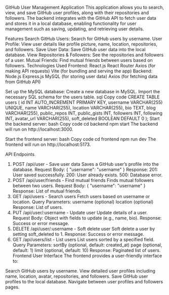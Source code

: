 
GitHub User Management Application
This application allows you to search, view, and save GitHub user profiles, along with their repositories and followers. The backend integrates with the GitHub API to fetch user data and stores it in a local database, enabling functionality for user management such as saving, updating, and retrieving user details.

Features
Search GitHub Users: Search for GitHub users by username.
User Profile: View user details like profile picture, name, location, repositories, and followers.
Save User Data: Save GitHub user data into the local database.
View Repositories & Followers: See the repositories and followers of a user.
Mutual Friends: Find mutual friends between users based on followers.
Technologies Used
Frontend:
React.js
React Router
Axios (for making API requests)
Vite (for bundling and serving the app)
Backend:
Node.js
Express.js
MySQL (for storing user data)
Axios (for fetching data from GitHub API)

Set up the MySQL database:
Create a new database in MySQL.
Import the necessary SQL schema for the users table.
sql
Copy code
CREATE TABLE users (
    id INT AUTO_INCREMENT PRIMARY KEY,
    username VARCHAR(255) UNIQUE,
    name VARCHAR(255),
    location VARCHAR(255),
    bio TEXT,
    blog VARCHAR(255),
    public_repos INT,
    public_gists INT,
    followers INT,
    following INT,
    avatar_url VARCHAR(255),
    soft_deleted BOOLEAN DEFAULT 0
);
Start the backend server:
bash
Copy code
cd backend
npm start
The backend will run on http://localhost:3000.

Start the frontend server:
bash
Copy code
cd frontend
npm run dev
The frontend will run on http://localhost:5173.

API Endpoints
1. POST /api/user - Save user data
Saves a GitHub user’s profile into the database.
Request Body: { "username": "username" }
Response:
201: User saved successfully.
200: User already exists.
500: Database error.
2. POST /api/user/friends - Find mutual friends
Finds mutual followers between two users.
Request Body: { "username": "username" }
Response: List of mutual friends.
3. GET /api/users - Search users
Fetch users based on username or location.
Query Parameters:
username (optional)
location (optional)
Response: List of users.
4. PUT /api/user/:username - Update user
Update details of a user.
Request Body: Object with fields to update (e.g., name, bio).
Response: Success or error message.
5. DELETE /api/user/:username - Soft delete user
Soft delete a user by setting soft_deleted to 1.
Response: Success or error message.
6. GET /api/users/list - List users
List users sorted by a specified field.
Query Parameters:
sortBy (optional, default: created_at)
page (optional, default: 1)
limit (optional, default: 10)
Response: Paginated list of users.
Frontend User Interface
The frontend provides a user-friendly interface to:

Search GitHub users by username.
View detailed user profiles including name, location, avatar, repositories, and followers.
Save GitHub user profiles to the local database.
Navigate between user profiles and followers pages.
